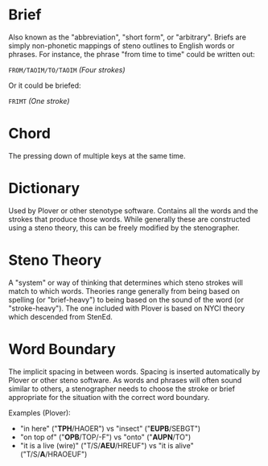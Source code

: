 # Brief

Also known as the "abbreviation", "short form", or "arbitrary".  Briefs
are simply non-phonetic mappings of steno outlines to English words or
phrases. For instance, the phrase "from time to time" could be written
out:

`FROM/TAOIM/TO/TAOIM` *(Four strokes)*

Or it could be briefed:

`FRIMT` *(One stroke)*

# Chord

The pressing down of multiple keys at the same time.

# Dictionary

Used by Plover or other stenotype software. Contains all the words and
the strokes that produce those words. While generally these are
constructed using a steno theory, this can be freely modified by the
stenographer.

# Steno Theory

A "system" or way of thinking that determines which steno strokes will
match to which words. Theories range generally from being based on
spelling (or "brief-heavy") to being based on the sound of the word (or
"stroke-heavy"). The one included with Plover is based on NYCI theory
which descended from StenEd.

# Word Boundary

The implicit spacing in between words. Spacing is inserted automatically
by Plover or other steno software. As words and phrases will often sound
similar to others, a stenographer needs to choose the stroke or brief
appropriate for the situation with the correct word boundary.

Examples (Plover):

* "in here" ("**TPH**/HAOER") vs "insect" ("**EUPB**/SEBGT")
* "on top of" ("**OPB**/TOP/-F") vs "onto" ("**AUPN**/TO")
* "it is a live (wire)" ("T/S/**AEU**/HREUF") vs "it is alive" ("T/S/**A**/HRAOEUF")

